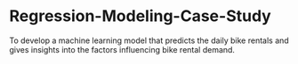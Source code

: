 # Regression-Modeling-Case-Study
To develop a machine learning model that predicts the daily bike rentals and gives insights into the factors influencing bike rental demand.

